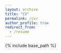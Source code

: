 ```yaml
---
layout: archive
title: "CV"
permalink: /cv/
author_profile: true
redirect_from:
  - /resume
---
```


{% include base_path %}

<object width="900" height="900" data="https://docs.google.com/gview?embedded=true&url={{ site.url }}/files/CV_Shawn.pdf"></object>
